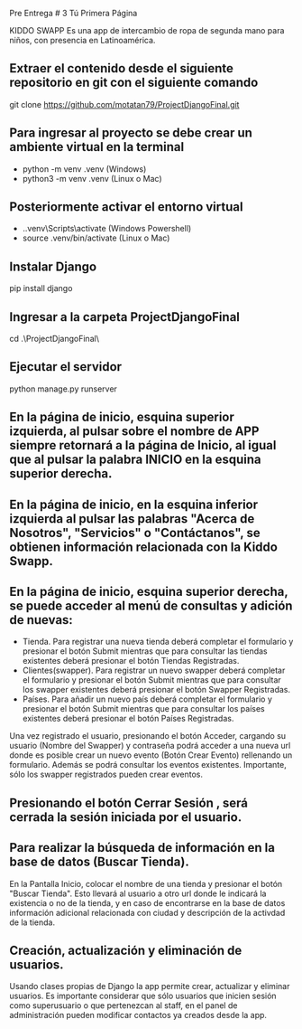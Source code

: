 Pre Entrega # 3
Tú Primera Página

KIDDO SWAPP
Es una app de intercambio de ropa de segunda mano para niños, con presencia en Latinoamérica. 

## Extraer el contenido desde el siguiente repositorio en git con el siguiente comando
git clone https://github.com/motatan79/ProjectDjangoFinal.git

## Para ingresar al proyecto se debe crear un ambiente virtual en la terminal
- python -m venv .venv (Windows)
- python3 -m venv .venv (Linux o Mac)

## Posteriormente activar el entorno virtual
- .\.venv\Scripts\activate (Windows Powershell)
- source .venv/bin/activate (Linux o Mac)

## Instalar Django
pip install django

## Ingresar a la carpeta ProjectDjangoFinal
cd .\ProjectDjangoFinal\

## Ejecutar el servidor
python manage.py runserver

## En la página de inicio, esquina superior izquierda, al pulsar sobre el nombre de APP siempre retornará a la página de Inicio, al igual que al pulsar la palabra INICIO en la esquina superior derecha. 
## En la página de inicio, en la esquina inferior izquierda al pulsar las palabras "Acerca de Nosotros", "Servicios" o "Contáctanos", se obtienen información relacionada con la Kiddo Swapp. 


## En la página de inicio, esquina superior derecha,  se puede acceder al menú de consultas y adición de nuevas: 
- Tienda. Para registrar una nueva tienda deberá completar el formulario y presionar el botón Submit mientras que para consultar las tiendas existentes deberá presionar el botón Tiendas Registradas.
- Clientes(swapper). Para registrar un nuevo swapper deberá completar el formulario y presionar el botón Submit mientras que para consultar los swapper existentes deberá presionar el botón Swapper Registradas.
- Países. Para añadir un nuevo país deberá completar el formulario y presionar el botón Submit mientras que para consultar los países existentes deberá presionar el botón Países Registradas. 

Una vez registrado el usuario, presionando el botón Acceder, cargando su usuario (Nombre del Swapper) y contraseña podrá acceder a una nueva url donde es posible crear un nuevo evento (Botón Crear Evento) rellenando un formulario. Además se podrá consultar los eventos existentes. 
Importante, sólo los swapper registrados pueden crear eventos. 
## Presionando el botón Cerrar Sesión , será cerrada la sesión iniciada por el usuario. 

## Para realizar la búsqueda de información en la base de datos (Buscar Tienda).
En la Pantalla Inicio, colocar el nombre de una tienda y presionar el botón "Buscar Tienda". Esto llevará al usuario a otro url donde le indicará la existencia o no de la tienda, y en caso de encontrarse en la base de datos información adicional relacionada con ciudad y descripción de la activdad de la tienda. 

## Creación, actualización y eliminación de usuarios. 
Usando clases propias de Django la app permite crear, actualizar y eliminar usuarios. 
Es importante considerar que sólo usuarios que inicien sesión como superusuario o que pertenezcan al staff, en el panel de administración pueden modificar contactos ya creados desde la app. 



